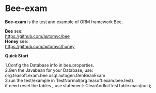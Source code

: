 Bee-exam
=========
**Bee-exam** is the test and example of ORM framework Bee.   

**Bee** see:  
https://github.com/automvc/bee  
**Honey** see:  
https://github.com/automvc/honey  

**Quick Start**	

1.Config the Database info in bee.properties.	
2.Gen the Javabean for your Database, use:	
org.teasoft.exam.bee.osql.autogen.GenBeanExam	
3.run the test/example in TestNormal(org.teasoft.exam.bee.test).	
if need reset the tables , use statement:  ClearAndInitTestTable.main(null);	

